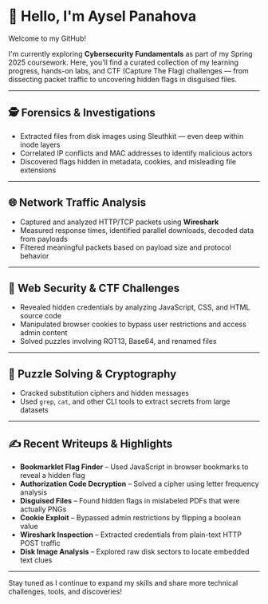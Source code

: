 # 👋 Hello, I'm Aysel Panahova

Welcome to my GitHub!

I'm currently exploring **Cybersecurity Fundamentals** as part of my Spring 2025 coursework. Here, you’ll find a curated collection of my learning progress, hands-on labs, and CTF (Capture The Flag) challenges — from dissecting packet traffic to uncovering hidden flags in disguised files.

---

## 🕵️ Forensics & Investigations
- Extracted files from disk images using Sleuthkit — even deep within inode layers
- Correlated IP conflicts and MAC addresses to identify malicious actors
- Discovered flags hidden in metadata, cookies, and misleading file extensions

---

## 🌐 Network Traffic Analysis
- Captured and analyzed HTTP/TCP packets using **Wireshark**
- Measured response times, identified parallel downloads, decoded data from payloads
- Filtered meaningful packets based on payload size and protocol behavior

---

## 🔐 Web Security & CTF Challenges
- Revealed hidden credentials by analyzing JavaScript, CSS, and HTML source code
- Manipulated browser cookies to bypass user restrictions and access admin content
- Solved puzzles involving ROT13, Base64, and renamed files

---

## 🧩 Puzzle Solving & Cryptography
- Cracked substitution ciphers and hidden messages
- Used `grep`, `cat`, and other CLI tools to extract secrets from large datasets

---

## ✍️ Recent Writeups & Highlights
- **Bookmarklet Flag Finder** – Used JavaScript in browser bookmarks to reveal a hidden flag  
- **Authorization Code Decryption** – Solved a cipher using letter frequency analysis  
- **Disguised Files** – Found hidden flags in mislabeled PDFs that were actually PNGs  
- **Cookie Exploit** – Bypassed admin restrictions by flipping a boolean value  
- **Wireshark Inspection** – Extracted credentials from plain-text HTTP POST traffic  
- **Disk Image Analysis** – Explored raw disk sectors to locate embedded text clues  

---

Stay tuned as I continue to expand my skills and share more technical challenges, tools, and discoveries!

